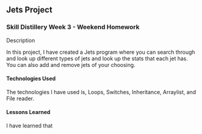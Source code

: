 ## Jets Project

### Skill Distillery Week 3 - Weekend Homework

Description

In this project, I have created a Jets program where you can search through and look up different types of jets and look up the stats that each jet has. You can also add and remove jets of your choosing.


#### Technologies Used
The technologies I have used is, Loops, Switches, Inheritance, Arraylist, and File reader.


#### Lessons Learned
I have learned that 
